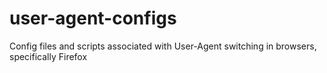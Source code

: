 user-agent-configs
==================

Config files and scripts associated with User-Agent switching in browsers, specifically Firefox
